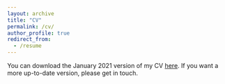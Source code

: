 ```yaml
---
layout: archive
title: "CV"
permalink: /cv/
author_profile: true
redirect_from:
  - /resume
---
```



You can download the January 2021 version of my CV [here](http://heidithiemann.github.io/files/CV_HeidiThiemann.pdf). If you want a more up-to-date version, please get in touch.
